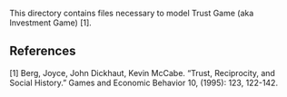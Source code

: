 This directory contains files necessary to model Trust Game (aka Investment Game) [1].


## References
[1] Berg, Joyce, John Dickhaut, Kevin McCabe. “Trust, Reciprocity, and Social History.” Games and Economic Behavior 10, (1995): 123, 122-142. 